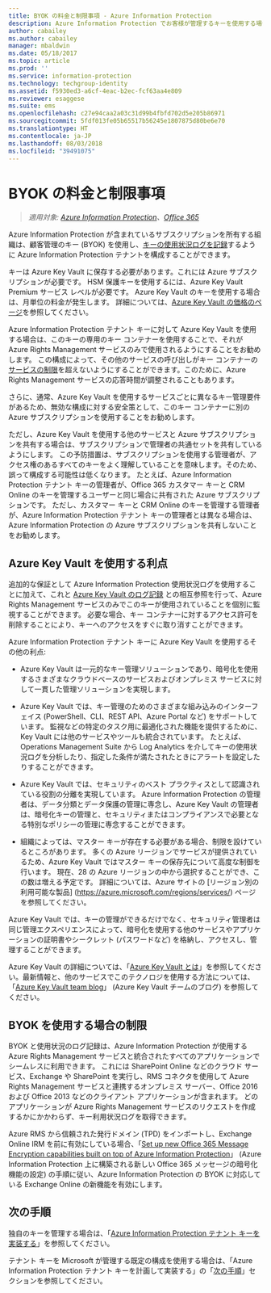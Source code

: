 ```yaml
---
title: BYOK の料金と制限事項 - Azure Information Protection
description: Azure Information Protection でお客様が管理するキーを使用する場合 (Bring Your Own Key または BYOK と呼ばれます) は、制限事項を確認してください。
author: cabailey
ms.author: cabailey
manager: mbaldwin
ms.date: 05/18/2017
ms.topic: article
ms.prod: ''
ms.service: information-protection
ms.technology: techgroup-identity
ms.assetid: f5930ed3-a6cf-4eac-b2ec-fcf63aa4e809
ms.reviewer: esaggese
ms.suite: ems
ms.openlocfilehash: c27e94caa2a03c31d99b4fbfd702d5e205b86971
ms.sourcegitcommit: 5fdf013fe05b65517b56245e1807875d80be6e70
ms.translationtype: HT
ms.contentlocale: ja-JP
ms.lasthandoff: 08/03/2018
ms.locfileid: "39491075"
---
```

# <a name="byok-pricing-and-restrictions"></a>BYOK の料金と制限事項

>*適用対象: [Azure Information Protection](https://azure.microsoft.com/pricing/details/information-protection)、[Office 365](http://download.microsoft.com/download/E/C/F/ECF42E71-4EC0-48FF-AA00-577AC14D5B5C/Azure_Information_Protection_licensing_datasheet_EN-US.pdf)*


Azure Information Protection が含まれているサブスクリプションを所有する組織は、顧客管理のキー (BYOK) を使用し、[キーの使用状況ログを記録](./log-analyze-usage.md)するように Azure Information Protection テナントを構成することができます。 

キーは Azure Key Vault に保存する必要があります。これには Azure サブスクリプションが必要です。 HSM 保護キーを使用するには、Azure Key Vault Premium サービス レベルが必要です。 Azure Key Vault のキーを使用する場合は、月単位の料金が発生します。 詳細については、[Azure Key Vault の価格のページ](https://azure.microsoft.com/pricing/details/key-vault/)を参照してください。

Azure Information Protection テナント キーに対して Azure Key Vault を使用する場合は、このキーの専用のキー コンテナーを使用することで、それが Azure Rights Management サービスのみで使用されるようにすることをお勧めします。 この構成によって、その他のサービスの呼び出しがキー コンテナーの[サービスの制限](/azure/key-vault/key-vault-service-limits)を超えないようにすることができます。このために、Azure Rights Management サービスの応答時間が調整されることもあります。  

さらに、通常、Azure Key Vault を使用するサービスごとに異なるキー管理要件があるため、無効な構成に対する安全策として、このキー コンテナーに別の Azure サブスクリプションを使用することをお勧めします。 

ただし、Azure Key Vault を使用する他のサービスと Azure サブスクリプションを共有する場合は、サブスクリプションで管理者の共通セットを共有しているようにします。 この予防措置は、サブスクリプションを使用する管理者が、アクセス権のあるすべてのキーをよく理解していることを意味します。そのため、誤って構成する可能性は低くなります。 たとえば、Azure Information Protection テナント キーの管理者が、Office 365 カスタマー キーと CRM Online のキーを管理するユーザーと同じ場合に共有された Azure サブスクリプションです。 ただし、カスタマー キーと CRM Online のキーを管理する管理者が、Azure Information Protection テナント キーの管理者とは異なる場合は、Azure Information Protection の Azure サブスクリプションを共有しないことをお勧めします。

## <a name="benefits-of-using-azure-key-vault"></a>Azure Key Vault を使用する利点

追加的な保証として Azure Information Protection 使用状況ログを使用することに加えて、これと [Azure Key Vault のログ記録](https://azure.microsoft.com/documentation/articles/key-vault-logging/) との相互参照を行って、Azure Rights Management サービスのみでこのキーが使用されていることを個別に監視することができます。 必要な場合、キー コンテナーに対するアクセス許可を削除することにより、キーへのアクセスをすぐに取り消すことができます。

Azure Information Protection テナント キーに Azure Key Vault を使用するその他の利点:

- Azure Key Vault は一元的なキー管理ソリューションであり、暗号化を使用するさまざまなクラウドベースのサービスおよびオンプレミス サービスに対して一貫した管理ソリューションを実現します。

- Azure Key Vault では、キー管理のためのさまざまな組み込みのインターフェイス (PowerShell、CLI、REST API、Azure Portal など) をサポートしています。 監視などの特定のタスク用に最適化された機能を提供するために、Key Vault には他のサービスやツールも統合されています。 たとえば、Operations Management Suite から Log Analytics を介してキーの使用状況ログを分析したり、指定した条件が満たされたときにアラートを設定したりすることができます。

- Azure Key Vault では、セキュリティのベスト プラクティスとして認識されている役割の分離を実現しています。 Azure Information Protection の管理者は、データ分類とデータ保護の管理に専念し、Azure Key Vault の管理者は、暗号化キーの管理と、セキュリティまたはコンプライアンスで必要となる特別なポリシーの管理に専念することができます。

- 組織によっては、マスター キーが存在する必要がある場合、制限を設けているところがあります。 多くの Azure リージョンでサービスが提供されているため、Azure Key Vault ではマスター キーの保存先について高度な制御を行います。 現在、28 の Azure リージョンの中から選択することができ、この数は増える予定です。 詳細については、Azure サイトの [リージョン別の利用可能な製品] (https://azure.microsoft.com/regions/services/) ページを参照してください。

Azure Key Vault では、キーの管理ができるだけでなく、セキュリティ管理者は同じ管理エクスペリエンスによって、暗号化を使用する他のサービスやアプリケーションの証明書やシークレット (パスワードなど) を格納し、アクセスし、管理することができます。 

Azure Key Vault の詳細については、「[Azure Key Vault とは](/azure/key-vault/key-vault-whatis)」を参照してください。最新情報と、他のサービスでこのテクノロジを使用する方法については、「[Azure Key Vault team blog](https://cloudblogs.microsoft.com/kv/)」 (Azure Key Vault チームのブログ) を参照してください。

## <a name="restrictions-when-using-byok"></a>BYOK を使用する場合の制限

BYOK と使用状況のログ記録は、Azure Information Protection が使用する Azure Rights Management サービスと統合されたすべてのアプリケーションでシームレスに利用できます。 これには SharePoint Online などのクラウド サービス、Exchange や SharePoint を実行し、RMS コネクタを使用して Azure Rights Management サービスと連携するオンプレミス サーバー、Office 2016 および Office 2013 などのクライアント アプリケーションが含まれます。 どのアプリケーションが Azure Rights Management サービスのリクエストを作成するかにかかわらず、キー利用状況ログを取得できます。

Azure RMS から信頼された発行ドメイン (TPD) をインポートし、Exchange Online IRM を前に有効にしている場合、「[Set up new Office 365 Message Encryption capabilities built on top of Azure Information Protection](https://support.office.com/article/7ff0c040-b25c-4378-9904-b1b50210d00e)」 (Azure Information Protection 上に構築される新しい Office 365 メッセージの暗号化機能の設定) の手順に従い、Azure Information Protection の BYOK に対応している Exchange Online の新機能を有効にします。

## <a name="next-steps"></a>次の手順

独自のキーを管理する場合は、「[Azure Information Protection テナント キーを実装する](plan-implement-tenant-key.md#implementing-byok-for-your-azure-information-protection-tenant-key)」を参照してください。

テナント キーを Microsoft が管理する既定の構成を使用する場合は、「Azure Information Protection テナント キーを計画して実装する」の「[次の手順](plan-implement-tenant-key.md#next-steps)」セクションを参照してください。

